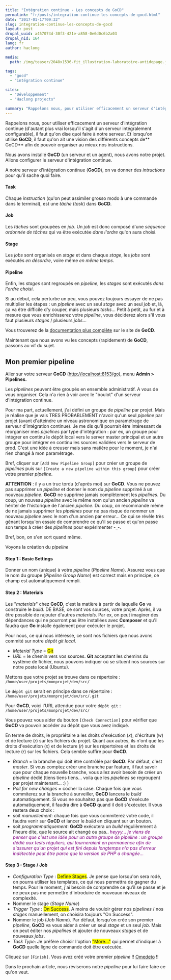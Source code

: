 ```yaml
---
title: "Intégration continue - Les concepts de GoCD"
permalink: "fr/posts/integration-continue-les-concepts-de-gocd.html"
date: "2017-01-17T09:32"
slug: integration-continue-les-concepts-de-gocd
layout: post
drupal_uuid: a457074d-30f3-421e-a858-0e6d0c6b2a03
drupal_nid: 164
lang: fr
author: haclong

media:
  path: /img/teaser/2048x1536-fit_illustration-laboratoire-antidopage.jpg

tags:
  - "gocd"
  - "intégration continue"

sites:
  - "Développement"
  - "Haclong projects"

summary: "Rappelons nous, pour utiliser efficacement un serveur d'intégration continue (d'autant plus vrai lorsqu'il s'agit d'un serveur intégralement configurable), il faut qu'on dise quoi faire à notre serveur. Et lorsqu'on utilise GoCD, il faut qu'on ait une vision des différents concepts de GoCD afin de pouvoir organiser au mieux nos instructions."
---
```


Rappelons nous, pour utiliser efficacement un serveur d'intégration continue (d'autant plus vrai lorsqu'il s'agit d'un serveur intégralement configurable), il faut qu'on dise quoi faire à notre serveur. Et lorsqu'on utilise **GoCD**, il faut qu'on ait une vision des différents concepts de** GoCD** afin de pouvoir organiser au mieux nos instructions.

Nous avons installé **GoCD** (un serveur et un agent), nous avons notre projet. Allons configurer le serveur d'intégration continue.

A notre serveur d'intégration continue (**GoCD**), on va donner des *intructions* pour qu'il sache quoi faire.

#### Task

Chaque *instruction* (qu'on peut assimiler grosso modo à une commande dans le terminal), est une *tâche* (*task*) dans **GoCD**.

#### Job

Les *tâches* sont groupées en *job*. Un *job* est donc composé d'une *séquence ordonnée de tâches* qui va être exécutée *dans l'ordre* qu'on aura choisi.

#### Stage

Les *jobs* sont organisés en *stage* et dans chaque *stage*, les *jobs* sont exécutés *en désordre*, voire même *en même temps*.

#### Pipeline

Enfin, les *stages* sont regroupés en *pipeline*, les *stages* sont exécutés *dans l'ordre choisi*.

Si au début, cela perturbe un peu, vous pouvez toujours essayer de ne pas multiplier les étapes : un *pipeline* avec un seul *stage* avec un seul *job* et, là, ça va être difficile d'y couper, mais plusieurs *tasks*... Petit à petit, au fur et à mesure que vous enrichisserez votre *pipeline*, vous déciderez alors s'il vous faut plusieurs *stages* / plusieurs *jobs*...

Vous trouverez de la <a href="https://docs.go.cd/current/introduction/concepts_in_go.html" target="_blank">documentation plus complète</a> sur le site de **GoCD**.

Maintenant que nous avons vu les concepts (rapidement) de **GoCD**, passons au vif du sujet.

## Mon premier pipeline

Aller sur votre serveur **GoCD** (<a href="#">http://localhost:8153/go</a>), menu **Admin > Pipelines.**

Les *pipelines* peuvent être groupés en ensemble administratif. A vous de vous organiser. Cela n'a rien à voir avec le "boulot" d'un serveur d'intégration continue.

Pour ma part, actuellement, j'ai défini un groupe de *pipeline* par projet. Mais je réalise que je vais TRES PROBABLEMENT n'avoir qu'un seul *pipeline* par projet (avant d'atteindre un niveau astronomique en paramétrage de serveur d'intégration continue). Je me dis qu'il pourrait être intéressant de réorganiser mes *pipelines* par type d'intégration : par ex, un groupe pour intégrer en continu le dépôt local vers le server master principal et un autre groupe pour intégrer en continu les sources validées vers le serveur de prod. C'est une idée à creuser mais sans matière pour le moment, je n'ai rien changé à mon paramétrage.

Bref, cliquer sur `[Add New Pipeline Group]` pour créer un groupe de *pipelines* puis sur `[Create a new pipeline within this group]` pour créer votre premier *pipeline*.

**ATTENTION** : il y a un truc tordu (d'après moi) sur **GoCD**. Vous ne pouvez pas supprimer un *pipeline* et donner le nom du *pipeline* supprimé à un nouveau *pipeline*. **GoCD** ne supprime jamais complètement les *pipelines*. Du coup, un nouveau *pipeline* avec le même nom qu'un ancien *pipeline* va hériter de l'historique de l'ancien *pipeline*. Du coup, on recommande même de ne jamais supprimer les *pipelines* pour ne pas risque de nommer un nouveau *pipeline* avec le nom d'un ancien par erreur... Ce qui se révèle très gênant lorsqu'on essaie de comprendre ce qu'il se passe et qu'on passe son temps à créer des *pipelines* pour expérimenter -_-.

Bref, bon, on s'en sort quand même.

Voyons la création du *pipeline*

#### Step 1 : Basic Settings

Donner un nom (unique) à votre *pipeline* (*Pipeline Name*).
Assurez vous que le nom du groupe (*Pipeline Group Name*) est correct mais en principe, ce champ est automatiquement rempli.

#### Step 2 : Materials

Les "*materials*" chez **GoCD**, c'est la matière à partir de laquelle **Go** va construire le *build*. DE BASE, ce sont vos sources, votre projet. Après, il va être possible de rajouter d'autres *materials*. Par ex, on peut imaginer des dépendances qui ne pourront pas être installées avec **Composer** et qu'il faudra que **Go** installe également pour exécuter le projet.

Pour nous, ce qui nous intéresse, ce sont nos fichiers que nous avons commité sur notre *dépôt git local*.

- *Material Type* = <span style="background-color:#ffff00;">Git</span>
- *URL* = le chemin vers vos sources. **Git** acceptant les chemins du système de fichier, nous pouvons indiquer où se situent nos sources sur notre poste local (Ubuntu).

Mettons que votre projet se trouve dans ce répertoire : `/home/user/projets/monprojet/dev/src/`

Le `dépôt git` serait en principe dans ce répertoire : `/home/user/projets/monprojet/dev/src/.git`

Pour **GoCD**, voici l'URL attendue pour votre `dépôt git` : `/home/user/projets/monprojet/dev/src/`

Vous pouvez vous aider du bouton `[Check Connection]` pour vérifier que **GoCD** va pouvoir accéder au dépôt que vous avez indiqué.

En terme de droits, le propriétaire a les droits d'exécution (*x*), d'écriture (*w*) et de lecture (*r*) sur les fichiers du projet. Quant aux autres, ils n'ont que les droits d'exécution (*x*) et de lecture (*r*) sur les répertoires et les droits de lecture (*r*) sur les fichiers. Cela semble suffire pour **GoCD**.

- *Branch* = la branche qui doit être contrôlée par **GoCD**. Par défaut, c'est *master*. Si vous comptez créer une branche par feature, il faut savoir que pour chaque nouvelle branche, vous allez avoir besoin de créer un *pipeline* dédié (tiens tiens tiens... voila que les *pipelines* se regroupent par projet maintenant... :) )
- *Poll for new changes* = cocher la case. Chaque fois que vous commiterez sur la branche à surveiller, **GoCD** lancera le *build* automatiquement. Si vous ne souhaitez pas que **GoCD** s'exécute automatiquement, il faudra dire à **GoCD** quand il doit s'exécuter. Il vous restera deux choix :
- soit *manuellement*: chaque fois que vous commiterez votre code, il faudra venir sur **GoCD** et lancer le *build* en cliquant sur un bouton.
- soit *programmatiquement*: **GoCD** exécutera un *build* régulièrement à l'heure dite, que le source ait changé ou pas.. <span style="color:#800080;">*heyyy... je viens de penser que c'est une idée pour un autre groupe de pipeline : un groupe dédié aux tests réguliers, qui tourneraient en permanence afin de s'assurer qu'un projet qui est fini depuis longtemps n'a pas d'erreur indétectée peut être parce que la version de PHP a changée...*</span>

#### Step 3 : Stage / Job

- *Configuration Type* : <span style="background-color:#ffff00;">Define Stages</span>. Je pense que lorsqu'on sera rodé, on pourra utiliser les templates, ce qui nous permettra de gagner du temps. Pour le moment, j'ai besoin de comprendre ce qu'il se passe et je ne peux pas me permettre d'introduire de nouveaux niveaux de complexité.
- Nommer le stage (*Stage Name*)
- *Trigger Type* : <span style="background-color:#ffff00;">On Success</span>. A moins de vouloir gérer nos *pipelines* / nos *stages* manuellement, on choisira toujours "On Success".
- Nommer le job (*Job Name*). Par défaut, lorsqu'on crée son premier *pipeline*, **GoCD** va vous aider à créer un seul *stage* et un seul *job*. Mais on peut éditer nos *pipelines* et ajouter de nouveaux *stages* et de nouveaux *jobs*.
- *Task Type*: Je préfère choisir l'option <span style="background-color:#ffff00;">"More..."</span> qui permet d'indiquer à **GoCD** quelle ligne de commande doit être exécutée.

Cliquez sur `[Finish]`. Vous avez créé votre premier *pipeline* !! <a href="https://fr.wiktionary.org/wiki/%E3%81%8A%E3%82%81%E3%81%A7%E3%81%A8%E3%81%86" target="_blank">Omedeto</a> !!

Dans le prochain article, nous réviserons notre *pipeline* pour lui faire faire ce qu'on veut.
